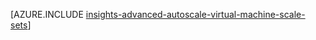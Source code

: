 <properties
	pageTitle="Azure Insights：使用 VM 规模集的 Resource Manager 模板进行高级自动缩放配置 | Azure"
	description="根据缩放操作的电子邮件和 Webhoook 通知中的多个规则和配置文件为 VM 规模集配置自动缩放。"
	authors="kamathashwin"
	manager=""
	editor=""
	services="virtual-machine-scale-sets"
	documentationCenter=""/>  


<tags
	ms.service="virtual-machine-scale-sets"
	ms.workload="na"
	ms.tgt_pltfrm="na"
	ms.devlang="na"
	ms.topic="article"
	ms.date="08/04/2016"
	wacn.date="10/17/2016"
	ms.author="ashwink"/>  


[AZURE.INCLUDE [insights-advanced-autoscale-virtual-machine-scale-sets](../../includes/insights-advanced-autoscale-virtual-machine-scale-sets.md)]

<!---HONumber=Mooncake_1010_2016-->